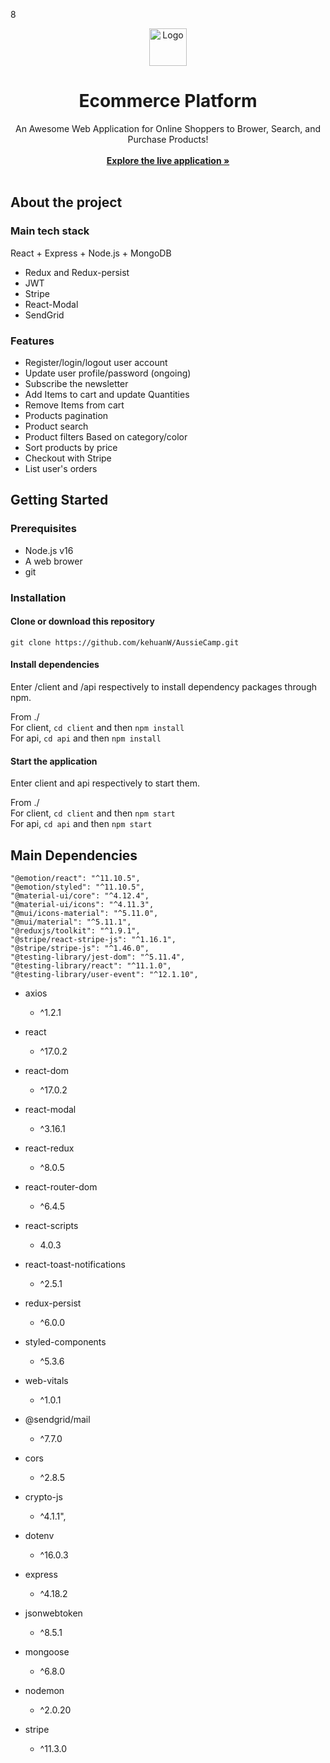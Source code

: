 8<br/>
<p align="center">
<img src="./logo.png" alt="Logo" width="60" height="60">
<h1 align="center">Ecommerce Platform</h1>

<p align="center">
    An Awesome Web Application for Online Shoppers to Brower, Search, and Purchase Products!
    <br/>
    <br/>
    <a href=""><strong>Explore the live application »</strong></a>
    <br/>
    <br/>
  </p>
</p>

## About the project
### Main tech stack
React + Express + Node.js + MongoDB

- Redux and Redux-persist
- JWT
- Stripe
- React-Modal
- SendGrid

### Features
- Register/login/logout user account
- Update user profile/password (ongoing)
- Subscribe the newsletter
- Add Items to cart and update Quantities
- Remove Items from cart
- Products pagination
- Product search
- Product filters Based on category/color
- Sort products by price
- Checkout with Stripe
- List user's orders

## Getting Started
### Prerequisites
- Node.js v16
- A web brower 
- git  

### Installation
#### Clone or download this repository  
`git clone https://github.com/kehuanW/AussieCamp.git`

#### Install dependencies
Enter /client and /api respectively to install dependency packages through npm.  

From ./  
For client,  `cd client` and then `npm install`   
For api,  `cd api` and then `npm install`   

#### Start the application 
Enter client and api respectively to start them.  

From ./  
For client,  `cd client` and then `npm start`   
For api,  `cd api` and then `npm start`   

## Main Dependencies
    "@emotion/react": "^11.10.5",
    "@emotion/styled": "^11.10.5",
    "@material-ui/core": "^4.12.4",
    "@material-ui/icons": "^4.11.3",
    "@mui/icons-material": "^5.11.0",
    "@mui/material": "^5.11.1",
    "@reduxjs/toolkit": "^1.9.1",
    "@stripe/react-stripe-js": "^1.16.1",
    "@stripe/stripe-js": "^1.46.0",
    "@testing-library/jest-dom": "^5.11.4",
    "@testing-library/react": "^11.1.0",
    "@testing-library/user-event": "^12.1.10",
- axios
    - ^1.2.1
- react
    - ^17.0.2
- react-dom
    - ^17.0.2
- react-modal
    - ^3.16.1
- react-redux
    - ^8.0.5
- react-router-dom
    - ^6.4.5
- react-scripts
    - 4.0.3
- react-toast-notifications
    - ^2.5.1
- redux-persist
    - ^6.0.0
- styled-components
    - ^5.3.6
- web-vitals
    - ^1.0.1


- @sendgrid/mail
    - ^7.7.0
- cors
    - ^2.8.5
- crypto-js
    - ^4.1.1",
- dotenv
    - ^16.0.3
- express
    - ^4.18.2
- jsonwebtoken
    - ^8.5.1
- mongoose
    - ^6.8.0
- nodemon
    - ^2.0.20
- stripe
    - ^11.3.0

